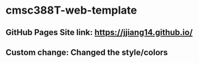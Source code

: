 # cmsc388T-web-template
## GitHub Pages Site link: https://jjiang14.github.io/
## Custom change: Changed the style/colors
